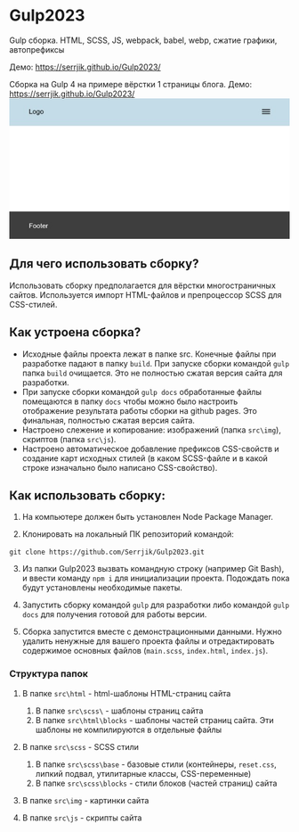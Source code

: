 # Gulp2023
Gulp сборка. HTML, SCSS, JS, webpack, babel, webp, сжатие графики, автопрефиксы

Демо:
https://serrjik.github.io/Gulp2023/

Сборка на Gulp 4 на примере вёрстки 1 страницы блога.
Демо:
https://serrjik.github.io/Gulp2023/
![Скриншот страницы](https://github.com/Serrjik/Gulp2023/blob/main/page.jpg)

## Для чего использовать сборку?

Использовать сборку предполагается для вёрстки многостраничных сайтов. Используется импорт HTML-файлов и препроцессор SCSS для CSS-стилей.

## Как устроена сборка?
* Исходные файлы проекта лежат в папке src. Конечные файлы при разработке падают в папку `build`. При запуске сборки командой `gulp` папка `build` очищается. Это не полностью сжатая версия сайта для разработки.
* При запуске сборки командой `gulp docs` обработанные файлы помещаются в папку `docs` чтобы можно было настроить отображение результата работы сборки на github pages. Это финальная, полностью сжатая версия сайта.
* Настроено слежение и копирование: изображений (папка `src\img`), скриптов (папка `src\js`).
* Настроено автоматическое добавление префиксов CSS-свойств и создание карт исходных стилей (в каком SCSS-файле и в какой строке изначально было написано CSS-свойство).

## Как использовать сборку:

1. На компьютере должен быть установлен Node Package Manager.

2. Клонировать на локальный ПК репозиторий командой:

`git clone https://github.com/Serrjik/Gulp2023.git`

3. Из папки Gulp2023 вызвать командную строку (например Git Bash), и ввести команду `npm i` для инициализации проекта. Подождать пока будут установлены необходимые пакеты.

4. Запустить сборку командой `gulp` для разработки
   либо командой `gulp docs` для получения готовой для работы версии.

6. Сборка запустится вместе с демонстрационными данными. Нужно удалить ненужные для вашего проекта файлы и отредактировать содержимое основных файлов (`main.scss`, `index.html`, `index.js`).

### Структура папок

1. В папке `src\html` - html-шаблоны HTML-страниц сайта

    1. В папке `src\scss\` - шаблоны страниц сайта
    2. В папке `src\html\blocks` - шаблоны частей страниц сайта. Эти шаблоны не компилируются в отдельные файлы

2. В папке `src\scss` - SCSS стили
   
    1. В папке `src\scss\base` - базовые стили (контейнеры, `reset.css`, липкий подвал, утилитарные классы, CSS-переменные)
    2. В папке `src\scss\blocks` - стили блоков (частей страниц) сайта

4. В папке `src\img` - картинки сайта

5. В папке `src\js` - скрипты сайта
